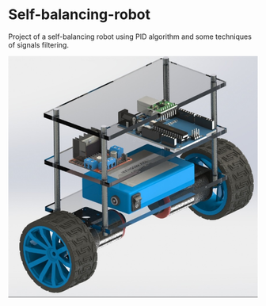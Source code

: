 # Self-balancing-robot
Project of a self-balancing robot using PID algorithm and some techniques of signals filtering.

![Image](https://github.com/arielima97/Self-balancing-robot/blob/master/Model%20-%20SOLIDWorks/Renderings/Robot%20view%202.JPG?raw=true)
